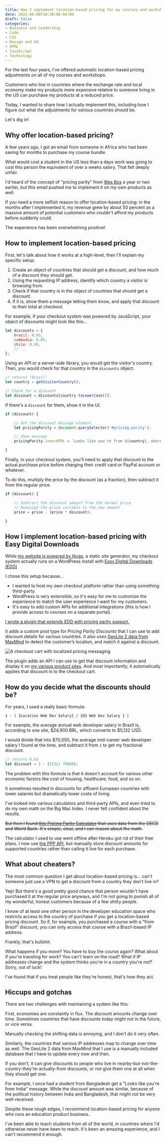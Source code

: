 ```yaml
---
title: How I implement location-based pricing for my courses and workshops
date: 2022-06-08T10:30:00-04:00
draft: false
categories:
- Business and Leadership
- Code
- CSS
- Design and UX
- HTML
- JavaScript
- Technology
---
```


For the last four years, I've offered automatic location-based pricing adjustments on all of my courses and workshops.

Customers who live in countries where the exchange rate and local economy make my products more expensive relative to someone living in the US can purchase my products at a reduced price.

Today, I wanted to share how I actually implement this, including how I figure out what the adjustments for various countries should be.

Let's dig in!

## Why offer location-based pricing?

A few years ago, I got an email from someone in Africa who had been saving for months to purchase my course bundle.

What would cost a student in the US less than a days work was going to cost this person the equivalent of over a weeks salary. That felt deeply unfair.

I'd heard of the concept of "pricing parity" from [Wes Bos](https://wesbos.com/) a year or two earlier, but this email pushed me to implement it on my own products as well.

If you need a more selfish reason to offer location-based pricing: in the months after I implemented it, my revenue grew by about 50 percent as a massive amount of potential customers who couldn't afford my products before suddenly could.

The experience has been overwhelming positive!

## How to implement location-based pricing

First, let's talk about how it works at a high-level, then I'll explain my specific setup.

1. Create an object of countries that should get a discount, and how much of a discount they should get.
2. Using the requesting IP address, identify which country a visitor is browsing from.
3. Check if that country is in the object of countries that should get a discount.
4. If it is, show them a message letting them know, and apply that discount to their total at checkout.

For example, if your checkout system was powered by JavaScript, your object of discounts might look like this...

```js
let discounts = {
	brazil: 0.63,
	cambodia: 0.65,
	chile: 0.45,
	// ...
};
```

Using an API or a server-side library, you would get the visitor's country. Then, you would check for that country in the `discounts` object.

```js
// returns "Brazil"
let country = getVisitorCountry();

// Check for a discount
let discount = discounts[country.toLowerCase()];
```

If there's a `discount` for them, show it in the UI.

```js
if (discount) {

	// Get the discount message element
	let pricingParity = document.querySelector('#pricing-parity');

	// Show message
	pricingParity.innerHTML = `Looks like you're from ${country}, where this might be a bit expensive. A discount of ${discount * 100}% will automatically be applied to your cart at checkout to make the price more fair.`;

}
```

Finally, in your checkout system, you'll need to apply that discount to the actual purchase price before charging their credit card or PayPal account or whatever.

To do this, multiply the price by the discount (as a fraction), then subtract it from the regular price.

```js
if (discount) {

	// Subtract the discount amount from the normal price
	// Reassign the price variable to the new amount
	price = price - (price * discount);

}
```

## How I implement location-based pricing with Easy Digital Downloads

While [my website is powered by Hugo](/series/hugo-and-static-site-generators/), a static site generator, my checkout system actually runs on a WordPress install with [Easy Digital Downloads (EDD)](https://easydigitaldownloads.com/)

I chose this setup because...

- I wanted to host my own checkout platform rather than using something third-party.
- WordPress is very extensible, so it's easy for me to customize the experience to match the user experience I want for my customers.
- It's easy to add custom APIs for additional integrations (this is how I provide access to courses on a separate portal).

[I wrote a plugin that extends EDD with pricing parity support.](https://github.com/cferdinandi/gmt-pricing-parity/)

It adds a custom post type for _Pricing Parity Discounts_ that I can use to add discount details for various countries. It also uses [GeoLite 2 data from MaxMind](https://www.maxmind.com/en/home) to detect the customer’s location, and match it against a discount.

<img alt="A checkout cart with localized pricing messaging" src="https://gomakethings.com/img/articles/pricing-parity.jpg">

The plugin adds an API I can use to get that discount information and display it on [my various product sites](/resources/). And most importantly, it automatically applies that discount in to the checkout cart.

## How do you decide what the discounts should be?

For years, I used a really basic formula:

```
1 - ( {Location Web Dev Salary} / {US Web Dev Salary } )
```

For example, the average annual web developer salary in Brazil is, according to one site, $24,900 BRL, which converts to $5,132 USD.

I would divide that into $70,000, the average mid-career web developer salary I found at the time, and subtract it from `1` to get my fractional discount.

```js
// returns 0.93
let discount = 1 - (5132/ 70000);
```

The problem with this formula is that it doesn't account for various other economic factors like cost of housing, healthcare, food, and so on.

It sometimes resulted in discounts for affluent European countries with lower salaries but dramatically lower costs of living.

I've looked into various calculators and third-party APIs, and even tried to do my own math on the Big Mac Index. I never felt confident about the results.

~~But then I found [this Pricing Parity Calculator](https://www.exportator.com/purchasing-power-parity-pricing-calculator) that uses data from the OECD and World Bank. It's simple, clear, and I can reason about the math.~~

The calculator I used to use went offline after Heroku got rid of their free plans. I now use [the PPP API](https://purchasing-power-parity.com/), but manually store discount amounts for supported countries rather than calling it live for each purchase.

## What about cheaters?

The most common question I get about location-based pricing is... can't someone just use a VPN to get a discount from a country they don't live in?

Yep! But there's a good pretty good chance that person wouldn't have purchased it at the regular price anyways, and I'm not going to punish all of my wonderful, honest customers because of a few shitty people.

I know of at least one other person in the developer education space who restricts access to the country of purchase if you get a location-based pricing discount. So if, for example, you purchased a course with a "from Brazil" discount, you can only access that course with a Brazil-based IP address.

Frankly, that's bullshit.

What happens if you move? You have to buy the course again? What about if you're traveling for work? You can't learn on the road? What if IP addresses change and the system thinks you're in a country you're not? Sorry, out of luck!

I've found that if you treat people like they're honest, that's how they act.

## Hiccups and gotchas

There are two challenges with maintaining a system like this.

First, economies are constantly in flux. The discount amounts change over time. Sometimes countries that have discounts today might not in the future, or vice versa.

Manually checking the shifting data is annoying, and I don't do it very often.

Similarly, the countries that various IP addresses map to change over time as well. The GeoLite 2 data from MaxMind that I use is a manually included database that I have to update every now and then.

If you don't, it can give discounts to people who live in nearby-but-not-the-country-they're-actually-from discounts, or not give them one at all when they should get one.

For example, I once had a student from Bangladesh get a "Looks like you're from India" message. While the discount amount was similar, because of the political history between India and Bangladesh, that might not be very well-received.

Despite these rough edges, I recommend location-based pricing for anyone who runs an education product business.

I've been able to teach students from all of the world, in countries where I'd otherwise never have been to reach. It's been an amazing experience, and I can't recommend it enough.